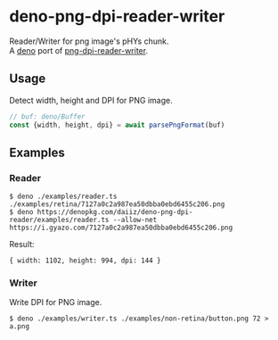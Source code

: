 # deno-png-dpi-reader-writer

Reader/Writer for png image's pHYs chunk. \
A [deno](https://github.com/denoland/deno) port of [png-dpi-reader-writer](https://github.com/daiiz/png-dpi-reader-writer).

## Usage
Detect width, height and DPI for PNG image.
```ts
// buf: deno/Buffer
const {width, height, dpi} = await parsePngFormat(buf)
```

## Examples
### Reader
```
$ deno ./examples/reader.ts ./examples/retina/7127a0c2a987ea50dbba0ebd6455c206.png
$ deno https://denopkg.com/daiiz/deno-png-dpi-reader/examples/reader.ts --allow-net https://i.gyazo.com/7127a0c2a987ea50dbba0ebd6455c206.png
```

Result:
```
{ width: 1102, height: 994, dpi: 144 }
```

### Writer
Write DPI for PNG image.
```
$ deno ./examples/writer.ts ./examples/non-retina/button.png 72 > a.png
```
